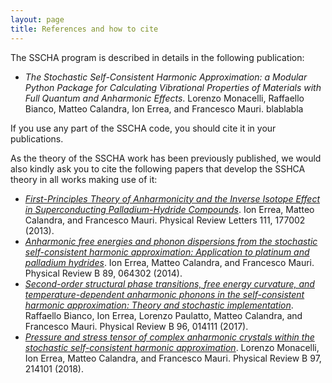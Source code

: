 ```yaml
---
layout: page
title: References and how to cite
---
```


The SSCHA program is described in details in the following publication:
- *The Stochastic Self-Consistent Harmonic Approximation:  a Modular Python Package for Calculating Vibrational Properties of Materials with Full Quantum and Anharmonic Effects*. 
  Lorenzo Monacelli, Raffaello Bianco, Matteo Calandra, Ion Errea, and Francesco Mauri.
  blablabla  

If you use any part of the SSCHA code, you should cite it in your publications.

As the theory of the SSCHA work has been previously published, we would also kindly ask you to cite the following papers that develop the SSHCA theory in all works making use of it:
- [*First-Principles Theory of Anharmonicity and the Inverse Isotope Effect in Superconducting Palladium-Hydride Compounds*](https://journals.aps.org/prl/abstract/10.1103/PhysRevLett.111.177002). 
  Ion Errea, Matteo Calandra, and Francesco Mauri. 
  Physical Review Letters 111, 177002 (2013). 
- [*Anharmonic free energies and phonon dispersions from the stochastic self-consistent harmonic approximation: Application to platinum and palladium hydrides*](https://journals.aps.org/prb/abstract/10.1103/PhysRevB.89.064302). 
  Ion Errea, Matteo Calandra, and Francesco Mauri. 
  Physical Review B 89, 064302 (2014). 
- [*Second-order structural phase transitions, free energy curvature, and temperature-dependent anharmonic phonons in the self-consistent harmonic approximation: Theory and stochastic implementation*](https://journals.aps.org/prb/abstract/10.1103/PhysRevB.96.014111). 
  Raffaello Bianco, Ion Errea, Lorenzo Paulatto, Matteo Calandra, and Francesco Mauri. 
  Physical Review B 96, 014111 (2017).
- [*Pressure and stress tensor of complex anharmonic crystals within the stochastic self-consistent harmonic approximation*](https://journals.aps.org/prb/abstract/10.1103/PhysRevB.98.024106). 
  Lorenzo Monacelli, Ion Errea, Matteo Calandra, and Francesco Mauri. 
  Physical Review B 97, 214101 (2018).

